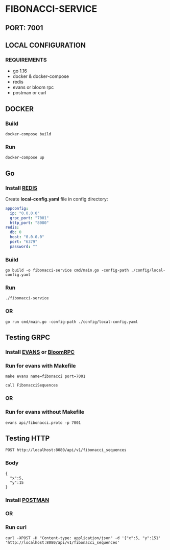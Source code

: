 # FIBONACCI-SERVICE

## PORT: 7001

## LOCAL CONFIGURATION

### REQUIREMENTS
- go 1.16
- docker & docker-compose
- redis
- evans or bloom rpc
- postman or curl

## DOCKER

### Build
```shell
docker-compose build
```
### Run
```shell
docker-compose up
```

## Go

### Install [REDIS](https://redis.io/download)

Create **local-config.yaml** file in config directory:
```yaml
appconfig:
  ip: "0.0.0.0"
  grpc_port: "7001"
  http_port: "8080"
redis:
  db: 0
  host: "0.0.0.0"
  port: "6379"
  password: ""
```

### Build
```shell
go build -o fibonacci-service cmd/main.go -config-path ./config/local-config.yaml
```
### Run
```shell
./fibonacci-service
```

### OR

```shell
go run cmd/main.go -config-path ./config/local-config.yaml
```

## Testing GRPC

### Install [EVANS](https://github.com/ktr0731/evans) or [BloomRPC](https://github.com/uw-labs/bloomrpc)

### Run for evans with Makefile
```shell
make evans name=fibonacci port=7001

call FibonacciSequences
```

### OR

### Run for evans without Makefile
```shell
evans api/fibonacci.proto -p 7001
```

## Testing HTTP

```shell
POST http://localhost:8080/api/v1/fibonacci_sequences
```

### Body

```shell
{
  "x":5,
  "y":15
}
```

### Install [POSTMAN](https://www.postman.com/downloads/)

### OR

### Run curl 
```shell
curl -XPOST -H "Content-type: application/json" -d '{"x":5, "y":15}' 'http://localhost:8080/api/v1/fibonacci_sequences'
```